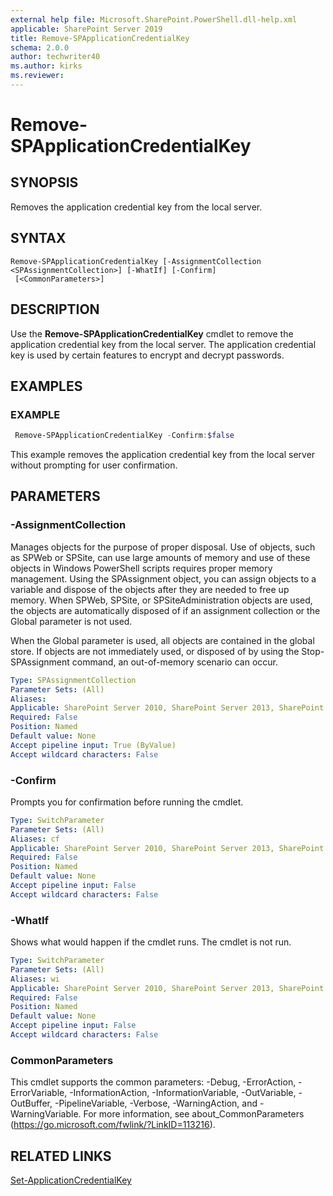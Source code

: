 ```yaml
---
external help file: Microsoft.SharePoint.PowerShell.dll-help.xml
applicable: SharePoint Server 2019
title: Remove-SPApplicationCredentialKey
schema: 2.0.0
author: techwriter40
ms.author: kirks
ms.reviewer: 
---
```


# Remove-SPApplicationCredentialKey

## SYNOPSIS
Removes the application credential key from the local server.


## SYNTAX

```
Remove-SPApplicationCredentialKey [-AssignmentCollection <SPAssignmentCollection>] [-WhatIf] [-Confirm]
 [<CommonParameters>]
```


## DESCRIPTION
Use the **Remove-SPApplicationCredentialKey** cmdlet to remove the application credential key from the local server. The application credential key is used by certain features to encrypt and decrypt passwords.

## EXAMPLES

### EXAMPLE 
```powershell
 Remove-SPApplicationCredentialKey -Confirm:$false
```
This example removes the application credential key from the local server without prompting for user confirmation.

## PARAMETERS

### -AssignmentCollection
Manages objects for the purpose of proper disposal.
Use of objects, such as SPWeb or SPSite, can use large amounts of memory and use of these objects in Windows PowerShell scripts requires proper memory management.
Using the SPAssignment object, you can assign objects to a variable and dispose of the objects after they are needed to free up memory.
When SPWeb, SPSite, or SPSiteAdministration objects are used, the objects are automatically disposed of if an assignment collection or the Global parameter is not used.

When the Global parameter is used, all objects are contained in the global store.
If objects are not immediately used, or disposed of by using the Stop-SPAssignment command, an out-of-memory scenario can occur.

```yaml
Type: SPAssignmentCollection
Parameter Sets: (All)
Aliases:
Applicable: SharePoint Server 2010, SharePoint Server 2013, SharePoint Server 2016, SharePoint Server 2019
Required: False
Position: Named
Default value: None
Accept pipeline input: True (ByValue)
Accept wildcard characters: False
```
### -Confirm
Prompts you for confirmation before running the cmdlet.

```yaml
Type: SwitchParameter
Parameter Sets: (All)
Aliases: cf
Applicable: SharePoint Server 2010, SharePoint Server 2013, SharePoint Server 2016, SharePoint Server 2019
Required: False
Position: Named
Default value: None
Accept pipeline input: False
Accept wildcard characters: False
```

### -WhatIf
Shows what would happen if the cmdlet runs.
The cmdlet is not run.

```yaml
Type: SwitchParameter
Parameter Sets: (All)
Aliases: wi
Applicable: SharePoint Server 2010, SharePoint Server 2013, SharePoint Server 2016, SharePoint Server 2019
Required: False
Position: Named
Default value: None
Accept pipeline input: False
Accept wildcard characters: False
```

### CommonParameters
This cmdlet supports the common parameters: -Debug, -ErrorAction, -ErrorVariable, -InformationAction, -InformationVariable, -OutVariable, -OutBuffer, -PipelineVariable, -Verbose, -WarningAction, and -WarningVariable.
For more information, see about_CommonParameters (https://go.microsoft.com/fwlink/?LinkID=113216).


## RELATED LINKS

[Set-ApplicationCredentialKey](Set-ApplicationCredentialKey.md)


